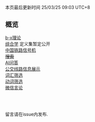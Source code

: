 <style>red{color: red;}</style>

本页最后更新时间 25/03/25 09:03 UTC+8

## 概览
[b-x理论](/pages/b-x_outline)  
[组合学](/pages/combinatorics) 定义集暂定公开  
[中国铁路信号机](/pages/CR_signal.pdf)   
[~~搜索~~](https://missaoempreendedora.com/wp-content/plugins/super-links/application/helpers/super-links-proxy.php?https://r-intmax.github.io/pages/search.html)  
[AI问答](/pages/chatbot)  
[公交线路信息展示](/pages/公交线路信息展示)  
[词汇筛选](/pages/vocabulary_filtering.html)  
[动词筛选](/pages/verb_computlized.html)  
[微信言论](https://mp.weixin.qq.com/s?__biz=MzkzOTc5MzIyNw==&mid=2247483907&idx=1&sn=468ec45d51cbbeae4319ed6441eed07b)  

<br><br><br>
留言请在issue内发布.
